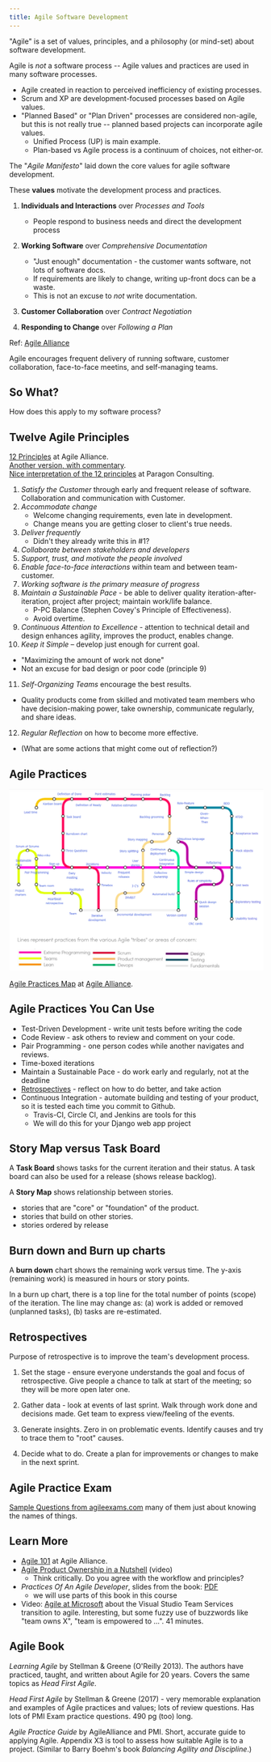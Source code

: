```yaml
---
title: Agile Software Development
---
```


"Agile" is a set of values, principles, and a philosophy (or mind-set) about software development. 

Agile is *not* a software process -- Agile values and practices are used in many software processes.

* Agile created in reaction to perceived inefficiency of existing processes.
* Scrum and XP are development-focused processes based on Agile values.
* "Planned Based" or "Plan Driven" processes are considered non-agile, but this is not really true -- planned based projects can incorporate agile values.
  - Unified Process (UP) is main example.
  - Plan-based vs Agile process is a continuum of choices, not either-or.

The "*Agile Manifesto*" laid down the core values for agile software development.

These **values** motivate the development process and practices.

1. **Individuals and Interactions** over *Processes and Tools*
     * People respond to business needs and direct the development process

2. **Working Software** over *Comprehensive Documentation*
     * "Just enough" documentation - the customer wants software, not lots of software docs.
     * If requirements are likely to change, writing up-front docs can be a waste.
     * This is not an excuse to _not_ write documentation.

3. **Customer Collaboration** over *Contract Negotiation*

4. **Responding to Change** over *Following a Plan*

Ref: [Agile Alliance](https://www.agilealliance.org/agile101/the-agile-manifesto/)

Agile encourages frequent delivery of running software, customer collaboration,
face-to-face meetins, and self-managing teams.

## So What?

How does this apply to my software process?

## Twelve Agile Principles

[12 Principles](https://www.agilealliance.org/agile101/12-principles-behind-the-agile-manifesto/) at Agile Alliance.    
[Another version, with commentary](https://www.smartsheet.com/comprehensive-guide-values-principles-agile-manifesto#the-twelve-agile-manifesto-principles).    
[Nice interpretation of the 12 principles](http://www.consultparagon.com/blog/12-principles-of-agile-methodologies) at Paragon Consulting.    

1. *Satisfy the Customer* through early and frequent release of software. Collaboration and communication with Customer.
2. *Accommodate change*
   * Welcome changing requirements, even late in development.
   * Change means you are getting closer to client's true needs.
3. *Deliver frequently*
   * Didn't they already write this in #1?
4. *Collaborate between stakeholders and developers*
5. *Support, trust, and motivate the people involved*
6. *Enable face-to-face interactions* within team and between team-customer.
7. *Working software is the primary measure of progress*
8. *Maintain a Sustainable Pace* - be able to deliver quality iteration-after-iteration, project after project; maintain work/life balance.
   * P-PC Balance (Stephen Covey's Principle of Effectiveness).
   * Avoid overtime.
9. *Continuous Attention to Excellence* - attention to technical detail and design enhances agility, improves the product, enables change.
10. *Keep it Simple* – develop just enough for current goal.
   * "Maximizing the amount of work not done"
   * Not an excuse for bad design or poor code (principle 9)
11. *Self-Organizing Teams* encourage the best results.
   * Quality products come from skilled and motivated team members who have decision-making power, take ownership, communicate regularly, and share ideas.
12. *Regular Reflection* on how to become more effective.
   * (What are some actions that might come out of reflection?)

## Agile Practices

![Agile Practices Map](../images/agile-practices.png)    

[Agile Practices Map](https://www.agilealliance.org/agile101/subway-map-to-agile-practices/) at [Agile Alliance](https://www.agilealliance.org/).

## Agile Practices You Can Use

* Test-Driven Development - write unit tests before writing the code
* Code Review - ask others to review and comment on your code.
* Pair Programming - one person codes while another navigates and reviews.
* Time-boxed iterations 
* Maintain a Sustainable Pace - do work early and regularly, not at the deadline
* [Retrospectives](#retrospectives) - reflect on how to do better, and take action
* Continuous Integration - automate building and testing of your product, so it is tested each time you commit to Github.
    * Travis-CI, Circle CI, and Jenkins are tools for this
    * We will do this for your Django web app project

## Story Map versus Task Board

A **Task Board** shows tasks for the current iteration and their status.
A task board can also be used for a release (shows release backlog).

A **Story Map** shows relationship between stories.

* stories that are "core" or "foundation" of the product.
* stories that build on other stories.
* stories ordered by release

## Burn down and Burn up charts

A **burn down** chart shows the remaining work versus time.
The y-axis (remaining work) is measured in hours or story points.

In a burn up chart, there is a top line for the total number of points (scope) of the iteration.  The line may change as: (a) work is added or removed (unplanned tasks), (b) tasks are re-estimated.

## Retrospectives

Purpose of retrospective is to improve the team's development process.

1. Set the stage - ensure everyone understands the goal and focus of retrospective. Give people a chance to talk at start of the meeting; so they will be more open later one.

2. Gather data - look at events of last sprint. Walk through work done and decisions made.  Get team to express view/feeling of the events.

3. Generate insights. Zero in on problematic events. Identify causes and try to trace them to "root" causes.

4. Decide what to do.  Create a plan for improvements or changes to make in the next sprint.

## Agile Practice Exam

[Sample Questions from agileexams.com](https://www.agileexams.com/sample/) many of them just about knowing the names of things.


## Learn More 

* [Agile 101](https://www.agilealliance.org/agile101/) at Agile Alliance.    
* [Agile Product Ownership in a Nutshell](https://www.youtube.com/watch?v=502ILHjX9EE) (video)    
  - Think critically.  Do you agree with the workflow and principles? 
* *Practices Of An Agile Developer*, slides from the book: [PDF](PracticesOfAnAgileDeveloper-slides.pdf)
  - we will use parts of this book in this course
* Video: [Agile at Microsoft](https://www.youtube.com/watch?v=-LvCJpnNljU) about the Visual Studio Team Services transition to agile. Interesting, but some fuzzy use of buzzwords like "team owns X", "team is empowered to ...". 41 minutes.


## Agile Book

*Learning Agile* by Stellman & Greene (O'Reilly 2013). The authors have practiced, taught, and written about Agile for 20 years. Covers the same topics as *Head First Agile*.

*Head First Agile* by Stellman & Greene (2017) - very memorable explanation and examples of Agile practices and values; lots of review questions.  Has lots of PMI Exam practice questions. 490 pg (too) long.

*Agile Practice Guide* by AgileAlliance and PMI. Short, accurate guide to applying Agile. Appendix X3 is tool to assess how suitable Agile is to a project. (Similar to Barry Boehm's book *Balancing Agility and Discipline*.)
